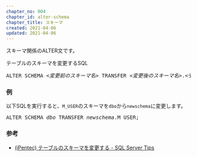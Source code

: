 ```yaml
---
chapter_no: 004
chapter_id: alter-schema
chapter_title: スキーマ
created: 2021-04-06
updated: 2021-04-06
---
```

スキーマ関係のALTER文です。

<div class="code-box-syntax">
<div class="title">テーブルのスキーマを変更するSQL</div>
<pre>
ALTER SCHEMA <em>&lt;変更前のスキーマ名&gt;</em> TRANSFER <em>&lt;変更後のスキーマ名&gt;</em>.&lt;テーブル名&gt;;
</pre>
</div>

### 例
以下SQLを実行すると、`M_USER`のスキーマを`dbo`から`newschema`に変更します。
<div class="code-box no-title">
<pre>
ALTER SCHEMA <em>dbo</em> TRANSFER <em>newschema</em>.M_USER;
</pre>
</div>

### 参考
- [(iPentec) テーブルのスキーマを変更する - SQL Server Tips](https://www.ipentec.com/document/sql-server-change-table-scheme)